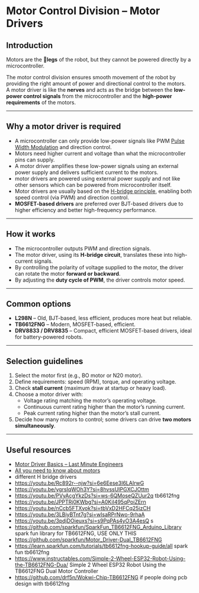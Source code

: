 # Motor Control Division – Motor Drivers

## Introduction
Motors are the 🦵**legs** of the robot, but they cannot be powered directly by a microcontroller. 
 
The motor control division ensures smooth movement of the robot by providing the right amount of power and directional control to the motors.  
A motor driver is like the **nerves** and acts as the bridge between the **low-power control signals** from the microcontroller and the **high-power requirements** of the motors.  

---

## Why a motor driver is required
- A microcontroller can only provide low-power signals like PWM [Pulse Width Modulation](https://learn.sparkfun.com/tutorials/pulse-width-modulation/all) and direction control.  
- Motors need higher current and voltage than what the microcontroller pins can supply.  
- A motor driver amplifies these low-power signals using an external power supply and delivers sufficient current to the motors.
- motor drivers are powered using external power supply and not like other sensors which can be powered from microcontroller itself.  
- Motor drivers are usually based on the [H-bridge principle](https://www.build-electronic-circuits.com/h-bridge/), enabling both speed control (via PWM) and direction control.  
- **MOSFET-based drivers** are preferred over BJT-based drivers due to higher efficiency and better high-frequency performance.  

---

## How it works
- The microcontroller outputs PWM and direction signals.  
- The motor driver, using its **H-bridge circuit**, translates these into high-current signals.  
- By controlling the polarity of voltage supplied to the motor, the driver can rotate the motor **forward or backward**.  
- By adjusting the **duty cycle of PWM**, the driver controls motor speed.  

---

## Common options
- **L298N** – Old, BJT-based, less efficient, produces more heat but reliable.  
- **TB6612FNG** – Modern, MOSFET-based, efficient.  
- **DRV8833 / DRV8835** – Compact, efficient MOSFET-based drivers, ideal for battery-powered robots.  

---

## Selection guidelines
1. Select the motor first (e.g., BO motor or N20 motor).  
2. Define requirements: speed (RPM), torque, and operating voltage.  
3. Check **stall current** (maximum draw at startup or heavy load).  
4. Choose a motor driver with:  
   - Voltage rating matching the motor’s operating voltage.  
   - Continuous current rating higher than the motor’s running current.  
   - Peak current rating higher than the motor’s stall current.  
5. Decide how many motors to control; some drivers can drive **two motors simultaneously**.  

---

## Useful resources

- [Motor Driver Basics – Last Minute Engineers](https://lastminuteengineers.com/l298n-dc-stepper-driver-arduino-tutorial/)  
- [All you need to know about motors](https://www.youtube.com/watch?v=CjEYVcPu2vM)
- different H bridge drivers
- https://youtu.be/Rc892r--njw?si=6e6Eese3I6LAIrwG
- https://youtu.be/ygrsIqWOh3Y?si=8hvssUIPGXCJOttm 
- https://youtu.be/PVyAcgYkzDs?si=ws-6QMoseQZUur2q
  tb6612fng
- https://youtu.be/JPPTRj0KWbg?si=A0KiI495qPoiZErn 
- https://youtu.be/nCcb5FTXvok?si=tbVxD2HFCq25izCH
- https://youtu.be/3LBiyBTnt7g?si=wIsaRPrNwo-9rhaA 
- https://youtu.be/3pdjDOieuxs?si=s9PqPAs4yO3A4esQ s
- https://github.com/sparkfun/SparkFun_TB6612FNG_Arduino_Library spark fun library for TB6612FNG, USE ONLY THIS
- https://github.com/sparkfun/Motor_Driver-Dual_TB6612FNG
- https://learn.sparkfun.com/tutorials/tb6612fng-hookup-guide/all spark fun tb6612fng
- https://www.instructables.com/Simple-2-Wheel-ESP32-Robot-Using-the-TB6612FNG-Dua/ Simple 2 Wheel ESP32 Robot Using the TB6612FNG Dual Motor Controller
- https://github.com/drf5n/Wokwi-Chip-TB6612FNG if people doing pcb design with tb6612fng


  


